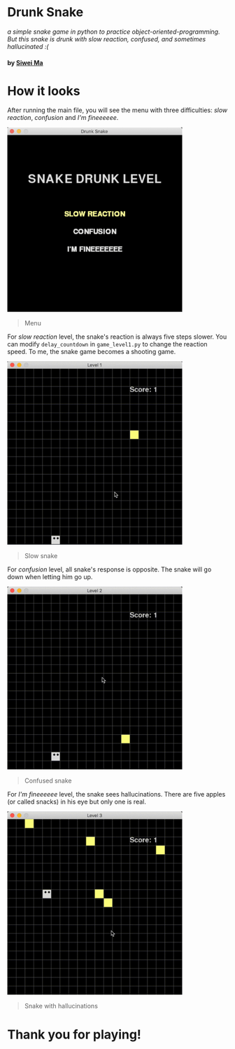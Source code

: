 # Drunk Snake
*a simple snake game in python to practice object-oriented-programming. But this snake is drunk with slow reaction, confused, and sometimes hallucinated :(*

#### by [Siwei Ma](https://www.linkedin.com/in/siwei-ma-28345856/)


# How it looks

After running the main file, you will see the menu with three difficulties: *slow reaction*, *confusion* and *I'm fineeeeee*. 

<img src="img/screenshot.png" alt="Menu" width="400"/>

> Menu

For *slow reaction* level, the snake's reaction is always five steps slower. You can modify `delay_countdown` in `game_level1.py` to change the reaction speed. To me, the snake game becomes a shooting game.

<img src="img/level1.gif" alt="Slow snake" width="400"/>

> Slow snake

For *confusion* level, all snake's response is opposite. The snake will go down when letting him go up. 

<img src="img/level2.gif" alt="Confused snake" width="400"/>

> Confused snake

For *I'm fineeeeee* level, the snake sees hallucinations. There are five apples (or called snacks) in his eye but only one is real.

<img src="img/level3.gif" alt="hallucinated snake" width="400"/>

> Snake with hallucinations

# Thank you for playing!

